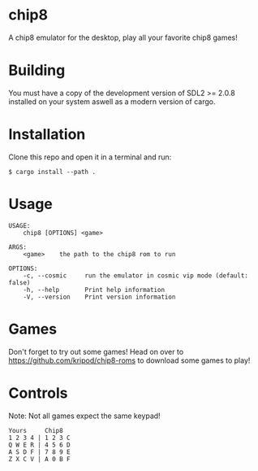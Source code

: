 # chip8
A chip8 emulator for the desktop, play all your favorite chip8 games!
# Building
You must have a copy of the development version of SDL2 >= 2.0.8 installed on your system aswell as a modern version of cargo.
# Installation
Clone this repo and open it in a terminal and run:
```
$ cargo install --path .
```
# Usage
```
USAGE:
    chip8 [OPTIONS] <game>

ARGS:
    <game>    the path to the chip8 rom to run

OPTIONS:
    -c, --cosmic     run the emulator in cosmic vip mode (default: false)
    -h, --help       Print help information
    -V, --version    Print version information
```
# Games
Don't forget to try out some games! Head on over to https://github.com/kripod/chip8-roms to download some games to play!

# Controls
Note: Not all games expect the same keypad!


```
Yours     Chip8
1 2 3 4 | 1 2 3 C
Q W E R | 4 5 6 D
A S D F | 7 8 9 E
Z X C V | A 0 B F
```